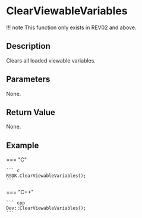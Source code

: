 # ClearViewableVariables

!!! note
    This function only exists in REV02 and above.

## Description
Clears all loaded viewable variables.

## Parameters
None.

## Return Value
None.

## Example
=== "C"

	``` c
	RSDK.ClearViewableVariables();
	```

=== "C++"

	``` cpp
	Dev::ClearViewableVariables();
	```
